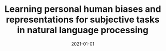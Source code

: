 ---
# Documentation: https://wowchemy.com/docs/managing-content/

title: Learning personal human biases and representations for subjective tasks in
  natural language processing
subtitle: ''
summary: ''
authors:
- kocon
- Marcin Gruza
- Julita Bielaniewicz
- Damian Grimling
- kanclerz
- Piotr D. Miłkowski
- kazienko
tags: []
categories: []
date: '2021-01-01'
lastmod: 2022-10-07T05:49:39Z
featured: false
draft: false

# Featured image
# To use, add an image named `featured.jpg/png` to your page's folder.
# Focal points: Smart, Center, TopLeft, Top, TopRight, Left, Right, BottomLeft, Bottom, BottomRight.
image:
  caption: ''
  focal_point: ''
  preview_only: false

# Projects (optional).
#   Associate this post with one or more of your projects.
#   Simply enter your project's folder or file name without extension.
#   E.g. `projects = ["internal-project"]` references `content/project/deep-learning/index.md`.
#   Otherwise, set `projects = []`.
projects: []
publishDate: '2022-10-07T05:49:38.629511Z'
publication_types:
- '1'
abstract: ''
publication: '*21st IEEE International Conference on Data Mining ICDM 2021, 7-10 December
  2021, Virtual Conference : proceedings*'
doi: 10.1109/ICDM51629.2021.00140
links:
- name: URL
  url: https://ieeexplore.ieee.org/document/9679002
---